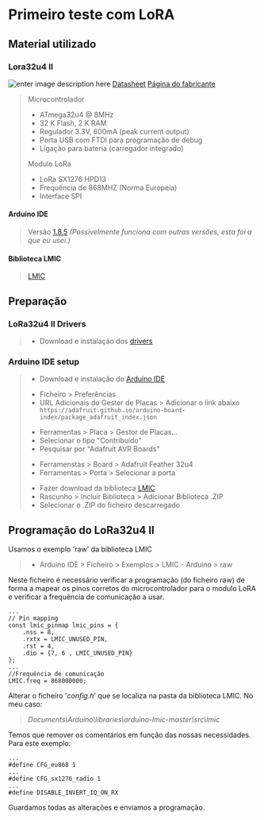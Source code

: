 

# Primeiro teste com LoRA
##  Material utilizado
### Lora32u4 II 
![enter image description here](https://raw.githubusercontent.com/nunosilvarocha/LoRa32u4_II_com_LMiC/master/Img/Lora32u4_II.jpg?token=AgTL5uf7T2hwvR9SZYJILOTP81oJ04Msks5bFw5IwA%3D%3D)
[Datasheet](https://docs.bsfrance.fr/documentation/11355_LORA32U4II/Datasheet_LoRa32u4II_1.1.pdf "Datasheet")
[Página do fabricante](https://bsfrance.fr/lora-long-range/1345-LoRa32u4-II-Lora-LiPo-Atmega32u4-SX1276-HPD13-868MHZ-EU-Antenna.html "Página do fabricante")

>  Microcontrolador
>- ATmega32u4 @ 8MHz
>- 32 K Flash, 2 K  RAM
>- Regulador 3.3V, 600mA (peak current output)
>- Porta USB com FTDI para programação de debug
>- Ligação para bateria (carregador integrado) 
> 
> Modulo LoRa 
>- LoRa SX1276 HPD13 
>- Frequência de 868MHZ (Norma Europeia)
>- Interface SPI
#### Arduino IDE
> Versão [1.8.5](https://www.arduino.cc/en/Main/Software)
>  *(Possivelmente funciona com outras versões, esta foi a que eu usei.)*
#### Biblioteca LMIC
> [LMIC](https://github.com/matthijskooijman/arduino-lmic)


## Preparação
### LoRa32u4 II Drivers

 > - Download e instalação dos [drivers](https://github.com/adafruit/Adafruit_Windows_Drivers/releases/download/2.2.0/adafruit_drivers_2.2.0.0.exe)

### Arduino IDE setup
 > - Download e instalação do [Arduino IDE](https://www.arduino.cc/en/Main/Software)<p><p>
 > - Ficheiro > Preferências
 > - URL Adicionais do Gestor de Placas > Adicionar o link abaixo `https://adafruit.github.io/arduino-board-index/package_adafruit_index.json`<p><p>
 > - Ferramentas > Placa > Gestor de Placas...
 > - Selecionar o tipo "Contribuído"
 > - Pesquisar por "Adafruit AVR Boards"<p><p>
 > - Ferramenstas > Board > Adafruit Feather 32u4
 > - Ferramentas > Porta > Selecionar a porta<p><p>
 > - Fazer download da biblioteca [LMIC](https://github.com/matthijskooijman/arduino-lmic)
 > - Rascunho > Incluir Biblioteca > Adicionar Biblioteca .ZIP
 > - Selecionar o .ZIP do ficheiro descarregado

## Programação do LoRa32u4 II
Usamos o exemplo 'raw' da biblioteca LMIC  
> - Arduino IDE > Ficheiro > Exemplos > LMIC - Arduino > raw

Neste ficheiro é necessário verificar a programação (do ficheiro raw) de forma a mapear os pinos corretos do microcontrolador para o modulo LoRA e verificar a frequência de comunicação a usar.

    ...
    // Pin mapping
    const lmic_pinmap lmic_pins = {
        .nss = 8,
        .rxtx = LMIC_UNUSED_PIN,
        .rst = 4,
        .dio = {7, 6 , LMIC_UNUSED_PIN}
    };
    ...
    //Frequência de comunicação
    LMIC.freq = 868000000;

Alterar o ficheiro '*config.h*' que se localiza na pasta da biblioteca LMIC. 
No meu caso: 
> *Documents\Arduino\libraries\arduino-lmic-master\src\lmic*

Temos que remover os comentários em função das nossas necessidades.
Para este exemplo:

    ...
    #define CFG_eu868 1
    ...
    #define CFG_sx1276_radio 1
    ...
    #define DISABLE_INVERT_IQ_ON_RX
Guardamos todas as alterações e enviamos a programação.
